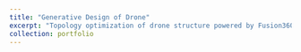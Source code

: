 ```yaml
---
title: "Generative Design of Drone"
excerpt: "Topology optimization of drone structure powered by Fusion360.<br/><img src='/images/Generative_design.gif'>"
collection: portfolio
---
```

